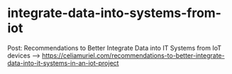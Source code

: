 # integrate-data-into-systems-from-iot

Post: Recommendations to Better Integrate Data into IT Systems from IoT devices --> https://celiamuriel.com/recommendations-to-better-integrate-data-into-it-systems-in-an-iot-project

